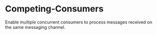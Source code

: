 # Competing-Consumers

Enable multiple concurrent consumers to process messages received on the same messaging channel.
